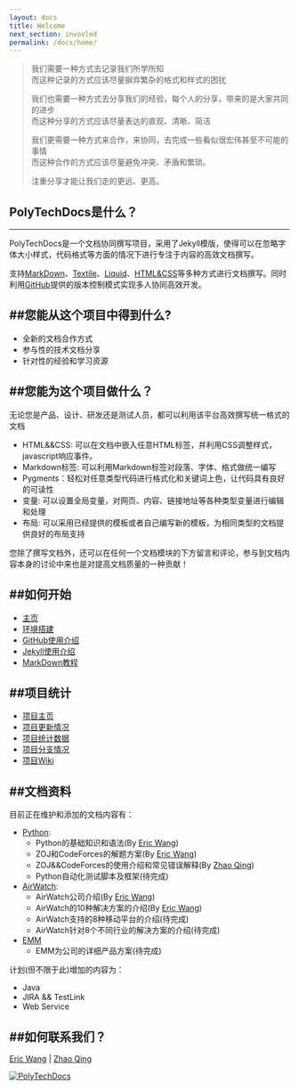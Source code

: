 ```yaml
---
layout: docs
title: Welcome
next_section: invovled
permalink: /docs/home/
---
```


>我们需要一种方式去记录我们所学所知<br>
>而这种记录的方式应该尽量摒弃繁杂的格式和样式的困扰
>
>我们也需要一种方式去分享我们的经验，每个人的分享，带来的是大家共同的进步<br>
>而这种分享的方式应该尽量表达的直观、清晰、简洁
>
>我们更需要一种方式来合作，来协同，去完成一些看似很宏伟甚至不可能的事情<br>
>而这种合作的方式应该尽量避免冲突、矛盾和繁琐。
>
>注重分享才能让我们走的更远、更高。

## PolyTechDocs是什么？
-------------------------------------------
PolyTechDocs是一个文档协同撰写项目，采用了Jekyll模版，使得可以在忽略字体大小样式，代码格式等方面的情况下进行专注于内容的高效文档撰写。

支持[MarkDown]、[Textile]、[Liquid]、[HTML&CSS]等多种方式进行文档撰写。同时利用[GitHub]提供的版本控制模式实现多人协同高效开发。

##您能从这个项目中得到什么?
-------------------------------------------
* 全新的文档合作方式
* 参与性的技术文档分享
* 针对性的经验和学习资源

##您能为这个项目做什么？
-------------------------------------------
无论您是产品、设计、研发还是测试人员，都可以利用该平台高效撰写统一格式的文档

* HTML&&CSS: 可以在文档中嵌入任意HTML标签，并利用CSS调整样式，javascript响应事件。
* Markdown标签: 可以利用Markdown标签对段落、字体、格式做统一编写
* Pygments：轻松对任意类型代码进行格式化和关键词上色，让代码具有良好的可读性
* 变量: 可以设置全局变量，对网页、内容、链接地址等各种类型变量进行编辑和处理
* 布局: 可以采用已经提供的模板或者自己编写新的模板，为相同类型的文档提供良好的布局支持

您除了撰写文档外，还可以在任何一个文档模块的下方留言和评论，参与到文档内容本身的讨论中来也是对提高文档质量的一种贡献！

##如何开始
-------------------------------------------
*   [主页]
*   [环境搭建]
*   [GitHub使用介绍]
*   [Jekyll使用介绍]
*   [MarkDown教程]

##项目统计
-------------------------------------------
*   [项目主页]
*   [项目更新情况]
*   [项目统计数据]
*   [项目分支情况]
*   [项目Wiki]

##文档资料
-------------------------------------------
目前正在维护和添加的文档内容有：

*   [Python]:
    *   Python的基础知识和语法(By [Eric Wang])
    *   ZOJ和CodeForces的解题方案(By [Eric Wang])
    *   ZOJ&&CodeForces的使用介绍和常见错误解释(By [Zhao Qing])
    *   Python自动化测试脚本及框架(待完成)
*   [AirWatch]:
    *   AirWatch公司介绍(By [Eric Wang])
    *   AirWatch的10种解决方案的介绍(By [Eric Wang])
    *   AirWatch支持的8种移动平台的介绍(待完成)
    *   AirWatch针对8个不同行业的解决方案的介绍(待完成)
* [EMM]
    *   EMM为公司的详细产品方案(待完成)

计划(但不限于此)增加的内容为：

* Java
* JIRA && TestLink
* Web Service

##如何联系我们？
-------------------------------------------
[Eric Wang] | [Zhao Qing]

<a target="_blank" href="http://shang.qq.com/wpa/qunwpa?idkey=1fe6afb9314d685d55dabfb21a63088aef4afb57fde787749ad1df53122cca53"><img border="0" src="http://pub.idqqimg.com/wpa/images/group.png" alt="PolyTechDocs" title="PolyTechDocs"></a>

[MarkDown]:http://daringfireball.net/projects/markdown/
[Textile]:http://textile.sitemonks.com/
[Liquid]:http://docs.shopify.com/themes/liquid-basics
[HTML&CSS]:http://www.w3school.com.cn/
[GitHub]:http://pages.github.com

[主页]:http://wh1100717.github.com/PolyTechDocs
[环境搭建]:http://wh1100717.github.io/PolyTechDocs/docs/installation/
[GitHub使用介绍]:http://wh1100717.github.io/PolyTechDocs/docs/githubusage/
[Jekyll使用介绍]:http://wh1100717.github.io/PolyTechDocs/docs/jekyllusage/
[MarkDown教程]:http://wh1100717.github.io/PolyTechDocs/docs/markdownbase/

[Python]:http://wh1100717.github.io/PolyTechDocs/python/introduction/
[EMM]:http://wh1100717.github.io/PolyTechDocs/emm/introduction/
[AirWatch]:http://wh1100717.github.io/PolyTechDocs/airwatch/introduction/

[Eric Wang]:http://github.com/wh1100717
[Zhao Qing]:http://github.com/zq920320

[项目主页]:https://github.com/wh1100717/PolyTechDocs
[项目更新情况]:https://github.com/wh1100717/PolyTechDocs/commits/gh-pages
[项目统计数据]:https://github.com/wh1100717/PolyTechDocs/graphs
[项目分支情况]:https://github.com/wh1100717/PolyTechDocs/network
[项目Wiki]:https://github.com/wh1100717/PolyTechDocs/wiki